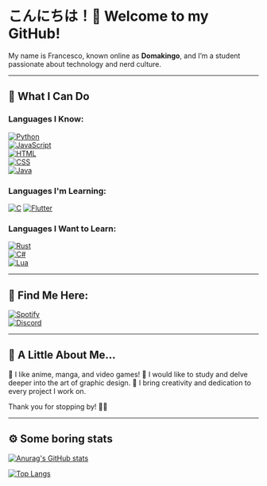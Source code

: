# こんにちは！👋 Welcome to my GitHub!

My name is Francesco, known online as **Domakingo**, and I’m a student passionate about technology and nerd culture.

---

## 🌸 What I Can Do
### **Languages I Know**:  
[![Python](https://img.shields.io/badge/Python-3776AB?style=for-the-badge&logo=python&logoColor=white)](https://www.python.org/)  
[![JavaScript](https://img.shields.io/badge/JavaScript-F7DF1E?style=for-the-badge&logo=javascript&logoColor=black)](https://developer.mozilla.org/en-US/docs/Web/JavaScript)  
[![HTML](https://img.shields.io/badge/HTML5-E34F26?style=for-the-badge&logo=html5&logoColor=white)](https://developer.mozilla.org/en-US/docs/Web/HTML)  
[![CSS](https://img.shields.io/badge/CSS3-1572B6?style=for-the-badge&logo=css3&logoColor=white)](https://developer.mozilla.org/en-US/docs/Web/CSS)  
[![Java](https://img.shields.io/badge/Java-ED8B00?style=for-the-badge&logo=java&logoColor=white)](https://www.java.com/)

### **Languages I'm Learning**:  
[![C](https://img.shields.io/badge/C-A8B9CC?style=for-the-badge&logo=c&logoColor=white)](https://en.wikipedia.org/wiki/C_(programming_language))
[![Flutter](https://img.shields.io/badge/Flutter-%2302569B.svg?style=for-the-badge&logo=Flutter&logoColor=white)](https://en.wikipedia.org/wiki/Flutter_(software))

### **Languages I Want to Learn**:  
[![Rust](https://img.shields.io/badge/Rust-000000?style=for-the-badge&logo=rust&logoColor=white)](https://www.rust-lang.org/)  
[![C#](https://img.shields.io/badge/C%23-239120?style=for-the-badge&logo=c-sharp&logoColor=white)](https://learn.microsoft.com/en-us/dotnet/csharp/)  
[![Lua](https://img.shields.io/badge/Lua-2C2D72?style=for-the-badge&logo=lua&logoColor=white)](https://www.lua.org/)

---

## 🎵 Find Me Here:
[![Spotify](https://img.shields.io/badge/Spotify-1DB954?style=for-the-badge&logo=spotify&logoColor=white)](https://open.spotify.com/user/807vo122hfc8sbozsms5xcoi1?si=tQP7a2xYRcC72g0Ic-z3uQ)  
[![Discord](https://img.shields.io/badge/Discord-5865F2?style=for-the-badge&logo=discord&logoColor=white)](https://discordapp.com/users/351377109710536704)  

---

## 🌌 A Little About Me...
🖤 I like anime, manga, and video games!
🖤 I would like to study and delve deeper into the art of graphic design. 
🖤 I bring creativity and dedication to every project I work on.

Thank you for stopping by! 🌸✨

---

## ⚙️ Some boring stats

[![Anurag's GitHub stats](https://github-readme-stats.vercel.app/api?username=domakingo&show_icons=true&theme=dracula)](https://github.com/anuraghazra/github-readme-stats)

[![Top Langs](https://github-readme-stats.vercel.app/api/top-langs/?username=domakingo&show_icons=true&theme=dracula)](https://github.com/anuraghazra/github-readme-stats)
